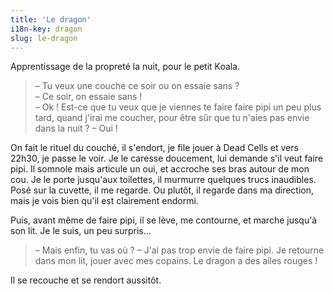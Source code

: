 ```yaml
---
title: 'Le dragon'
i18n-key: dragon
slug: le-dragon
---
```


Apprentissage de la propreté la nuit, pour le petit Koala.

<!-- more -->

> – Tu veux une couche ce soir ou on essaie sans ?  
> – Ce soir, on essaie sans !  
> – Ok ! Est-ce que tu veux que je viennes te faire faire pipi un peu plus tard, quand j'irai me coucher, pour être sûr que tu n'aies pas envie dans la nuit ?
> – Oui !

On fait le rituel du couché, il s'endort, je file jouer à Dead Cells et vers 22h30, je passe le voir. Je le caresse doucement, lui demande s'il veut faire pipi. Il somnole mais articule un oui, et accroche ses bras autour de mon cou. Je le porte jusqu'aux toilettes, il murmurre quelques trucs inaudibles. Posé sur la cuvette, il me regarde. Ou plutôt, il regarde dans ma direction, mais je vois bien qu'il est clairement endormi.

Puis, avant même de faire pipi, il se lève, me contourne, et marche jusqu'à son lit. Je le suis, un peu surpris…

> – Mais enfin, tu vas où ?
> – J'ai pas trop envie de faire pipi. Je retourne dans mon lit, jouer avec mes copains. Le dragon a des ailes rouges !

Il se recouche et se rendort aussitôt.
